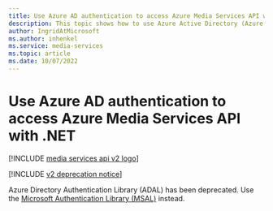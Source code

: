 ```yaml
---
title: Use Azure AD authentication to access Azure Media Services API with .NET
description: This topic shows how to use Azure Active Directory (Azure AD) authentication to access Azure Media Services (AMS) API with .NET.
author: IngridAtMicrosoft
ms.author: inhenkel
ms.service: media-services
ms.topic: article
ms.date: 10/07/2022
---
```


# Use Azure AD authentication to access Azure Media Services API with .NET

[!INCLUDE [media services api v2 logo](./includes/v2-hr.md)]

[!INCLUDE [v2 deprecation notice](../latest/includes/v2-deprecation-notice.md)]

Azure Directory Authentication Library (ADAL) has been deprecated.  Use the [Microsoft Authentication Library (MSAL)](/azure/active-directory/develop/msal-overview) instead.
